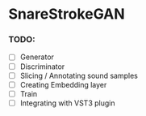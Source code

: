 # SnareStrokeGAN

### TODO:
- [ ] Generator
- [ ] Discriminator
- [ ] Slicing / Annotating sound samples
- [ ] Creating Embedding layer
- [ ] Train
- [ ] Integrating with VST3 plugin
